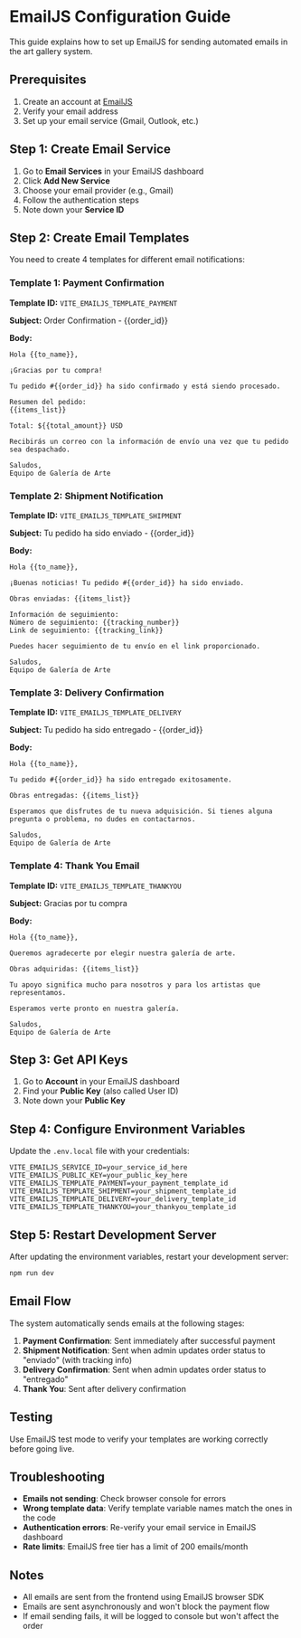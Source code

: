 # EmailJS Configuration Guide

This guide explains how to set up EmailJS for sending automated emails in the art gallery system.

## Prerequisites

1. Create an account at [EmailJS](https://www.emailjs.com/)
2. Verify your email address
3. Set up your email service (Gmail, Outlook, etc.)

## Step 1: Create Email Service

1. Go to **Email Services** in your EmailJS dashboard
2. Click **Add New Service**
3. Choose your email provider (e.g., Gmail)
4. Follow the authentication steps
5. Note down your **Service ID**

## Step 2: Create Email Templates

You need to create 4 templates for different email notifications:

### Template 1: Payment Confirmation
**Template ID:** `VITE_EMAILJS_TEMPLATE_PAYMENT`

**Subject:** Order Confirmation - {{order_id}}

**Body:**
```
Hola {{to_name}},

¡Gracias por tu compra!

Tu pedido #{{order_id}} ha sido confirmado y está siendo procesado.

Resumen del pedido:
{{items_list}}

Total: ${{total_amount}} USD

Recibirás un correo con la información de envío una vez que tu pedido sea despachado.

Saludos,
Equipo de Galería de Arte
```

### Template 2: Shipment Notification
**Template ID:** `VITE_EMAILJS_TEMPLATE_SHIPMENT`

**Subject:** Tu pedido ha sido enviado - {{order_id}}

**Body:**
```
Hola {{to_name}},

¡Buenas noticias! Tu pedido #{{order_id}} ha sido enviado.

Obras enviadas: {{items_list}}

Información de seguimiento:
Número de seguimiento: {{tracking_number}}
Link de seguimiento: {{tracking_link}}

Puedes hacer seguimiento de tu envío en el link proporcionado.

Saludos,
Equipo de Galería de Arte
```

### Template 3: Delivery Confirmation
**Template ID:** `VITE_EMAILJS_TEMPLATE_DELIVERY`

**Subject:** Tu pedido ha sido entregado - {{order_id}}

**Body:**
```
Hola {{to_name}},

Tu pedido #{{order_id}} ha sido entregado exitosamente.

Obras entregadas: {{items_list}}

Esperamos que disfrutes de tu nueva adquisición. Si tienes alguna pregunta o problema, no dudes en contactarnos.

Saludos,
Equipo de Galería de Arte
```

### Template 4: Thank You Email
**Template ID:** `VITE_EMAILJS_TEMPLATE_THANKYOU`

**Subject:** Gracias por tu compra

**Body:**
```
Hola {{to_name}},

Queremos agradecerte por elegir nuestra galería de arte.

Obras adquiridas: {{items_list}}

Tu apoyo significa mucho para nosotros y para los artistas que representamos.

Esperamos verte pronto en nuestra galería.

Saludos,
Equipo de Galería de Arte
```

## Step 3: Get API Keys

1. Go to **Account** in your EmailJS dashboard
2. Find your **Public Key** (also called User ID)
3. Note down your **Public Key**

## Step 4: Configure Environment Variables

Update the `.env.local` file with your credentials:

```env
VITE_EMAILJS_SERVICE_ID=your_service_id_here
VITE_EMAILJS_PUBLIC_KEY=your_public_key_here
VITE_EMAILJS_TEMPLATE_PAYMENT=your_payment_template_id
VITE_EMAILJS_TEMPLATE_SHIPMENT=your_shipment_template_id
VITE_EMAILJS_TEMPLATE_DELIVERY=your_delivery_template_id
VITE_EMAILJS_TEMPLATE_THANKYOU=your_thankyou_template_id
```

## Step 5: Restart Development Server

After updating the environment variables, restart your development server:

```bash
npm run dev
```

## Email Flow

The system automatically sends emails at the following stages:

1. **Payment Confirmation**: Sent immediately after successful payment
2. **Shipment Notification**: Sent when admin updates order status to "enviado" (with tracking info)
3. **Delivery Confirmation**: Sent when admin updates order status to "entregado"
4. **Thank You**: Sent after delivery confirmation

## Testing

Use EmailJS test mode to verify your templates are working correctly before going live.

## Troubleshooting

- **Emails not sending**: Check browser console for errors
- **Wrong template data**: Verify template variable names match the ones in the code
- **Authentication errors**: Re-verify your email service in EmailJS dashboard
- **Rate limits**: EmailJS free tier has a limit of 200 emails/month

## Notes

- All emails are sent from the frontend using EmailJS browser SDK
- Emails are sent asynchronously and won't block the payment flow
- If email sending fails, it will be logged to console but won't affect the order
